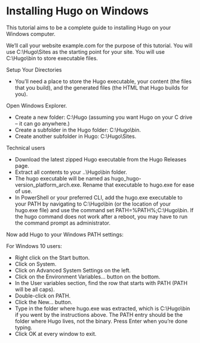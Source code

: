<h1> Installing Hugo on Windows </h1> 
This tutorial aims to be a complete guide to installing Hugo on your Windows computer.


We’ll call your website example.com for the purpose of this tutorial. You will use C:\Hugo\Sites as the starting point for your site. You will use C:\Hugo\bin to store executable files.

Setup Your Directories
- You’ll need a place to store the Hugo executable, your content (the files that you build), and the generated files (the HTML that Hugo builds for you).

Open Windows Explorer.
- Create a new folder: C:\Hugo (assuming you want Hugo on your C drive – it can go anywhere.)
- Create a subfolder in the Hugo folder: C:\Hugo\bin.
- Create another subfolder in Hugo: C:\Hugo\Sites.

Technical users
- Download the latest zipped Hugo executable from the Hugo Releases page.
- Extract all contents to your ..\Hugo\bin folder.
- The hugo executable will be named as hugo_hugo-version_platform_arch.exe. Rename that executable to hugo.exe for ease of use.
- In PowerShell or your preferred CLI, add the hugo.exe executable to your PATH by navigating to C:\Hugo\bin (or the location of your hugo.exe file) and use the command set PATH=%PATH%;C:\Hugo\bin. If the hugo command does not work after a reboot, you may have to run the command prompt as administrator.

Now add Hugo to your Windows PATH settings:

For Windows 10 users:
- Right click on the Start button.
- Click on System.
- Click on Advanced System Settings on the left.
- Click on the Environment Variables… button on the bottom.
- In the User variables section, find the row that starts with PATH (PATH will be all caps).
- Double-click on PATH.
- Click the New… button.
- Type in the folder where hugo.exe was extracted, which is C:\Hugo\bin if you went by the instructions above. The PATH entry should be the folder where Hugo lives, not the binary. Press Enter when you’re done typing.
- Click OK at every window to exit.
